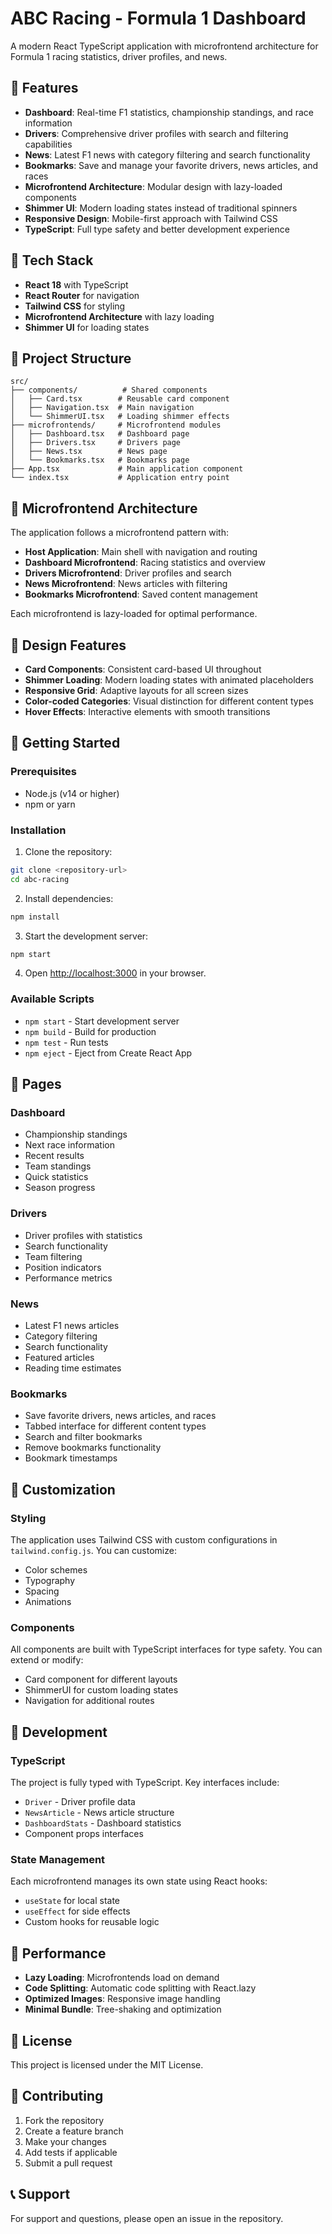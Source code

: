 # ABC Racing - Formula 1 Dashboard

A modern React TypeScript application with microfrontend architecture for Formula 1 racing statistics, driver profiles, and news.

## 🏁 Features

- **Dashboard**: Real-time F1 statistics, championship standings, and race information
- **Drivers**: Comprehensive driver profiles with search and filtering capabilities
- **News**: Latest F1 news with category filtering and search functionality
- **Bookmarks**: Save and manage your favorite drivers, news articles, and races
- **Microfrontend Architecture**: Modular design with lazy-loaded components
- **Shimmer UI**: Modern loading states instead of traditional spinners
- **Responsive Design**: Mobile-first approach with Tailwind CSS
- **TypeScript**: Full type safety and better development experience

## 🚀 Tech Stack

- **React 18** with TypeScript
- **React Router** for navigation
- **Tailwind CSS** for styling
- **Microfrontend Architecture** with lazy loading
- **Shimmer UI** for loading states

## 📁 Project Structure

```
src/
├── components/          # Shared components
│   ├── Card.tsx        # Reusable card component
│   ├── Navigation.tsx  # Main navigation
│   └── ShimmerUI.tsx   # Loading shimmer effects
├── microfrontends/     # Microfrontend modules
│   ├── Dashboard.tsx   # Dashboard page
│   ├── Drivers.tsx     # Drivers page
│   ├── News.tsx        # News page
│   └── Bookmarks.tsx   # Bookmarks page
├── App.tsx             # Main application component
└── index.tsx           # Application entry point
```

## 🎯 Microfrontend Architecture

The application follows a microfrontend pattern with:

- **Host Application**: Main shell with navigation and routing
- **Dashboard Microfrontend**: Racing statistics and overview
- **Drivers Microfrontend**: Driver profiles and search
- **News Microfrontend**: News articles with filtering
- **Bookmarks Microfrontend**: Saved content management

Each microfrontend is lazy-loaded for optimal performance.

## 🎨 Design Features

- **Card Components**: Consistent card-based UI throughout
- **Shimmer Loading**: Modern loading states with animated placeholders
- **Responsive Grid**: Adaptive layouts for all screen sizes
- **Color-coded Categories**: Visual distinction for different content types
- **Hover Effects**: Interactive elements with smooth transitions

## 🚦 Getting Started

### Prerequisites

- Node.js (v14 or higher)
- npm or yarn

### Installation

1. Clone the repository:
```bash
git clone <repository-url>
cd abc-racing
```

2. Install dependencies:
```bash
npm install
```

3. Start the development server:
```bash
npm start
```

4. Open [http://localhost:3000](http://localhost:3000) in your browser.

### Available Scripts

- `npm start` - Start development server
- `npm build` - Build for production
- `npm test` - Run tests
- `npm eject` - Eject from Create React App

## 📱 Pages

### Dashboard
- Championship standings
- Next race information
- Recent results
- Team standings
- Quick statistics
- Season progress

### Drivers
- Driver profiles with statistics
- Search functionality
- Team filtering
- Position indicators
- Performance metrics

### News
- Latest F1 news articles
- Category filtering
- Search functionality
- Featured articles
- Reading time estimates

### Bookmarks
- Save favorite drivers, news articles, and races
- Tabbed interface for different content types
- Search and filter bookmarks
- Remove bookmarks functionality
- Bookmark timestamps

## 🎨 Customization

### Styling
The application uses Tailwind CSS with custom configurations in `tailwind.config.js`. You can customize:

- Color schemes
- Typography
- Spacing
- Animations

### Components
All components are built with TypeScript interfaces for type safety. You can extend or modify:

- Card component for different layouts
- ShimmerUI for custom loading states
- Navigation for additional routes

## 🔧 Development

### TypeScript
The project is fully typed with TypeScript. Key interfaces include:

- `Driver` - Driver profile data
- `NewsArticle` - News article structure
- `DashboardStats` - Dashboard statistics
- Component props interfaces

### State Management
Each microfrontend manages its own state using React hooks:

- `useState` for local state
- `useEffect` for side effects
- Custom hooks for reusable logic

## 🚀 Performance

- **Lazy Loading**: Microfrontends load on demand
- **Code Splitting**: Automatic code splitting with React.lazy
- **Optimized Images**: Responsive image handling
- **Minimal Bundle**: Tree-shaking and optimization

## 📄 License

This project is licensed under the MIT License.

## 🤝 Contributing

1. Fork the repository
2. Create a feature branch
3. Make your changes
4. Add tests if applicable
5. Submit a pull request

## 📞 Support

For support and questions, please open an issue in the repository.
